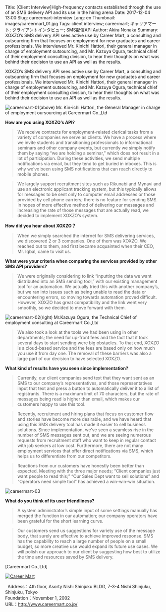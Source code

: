 Title: [Client Interview]High-frequency contacts established through the use of an SMS delivery API and its use in the hiring arena
Date: 2017-12-04 13:00
Slug: careermart-interview
Lang: en
Thumbnail: images/careermart_01.jpg
Tags: client interview; careermart; キャリアマート; クライアントインタビュー; SMS配信API
Author: Akira Nonaka
Summary: XOXZO’s SMS delivery API sees active use by Career Mart, a consulting and outsourcing firm that focuses on employment for new graduates and career professionals.  We interviewed Mr. Kinichi Hattori, their general manager in charge of employment outsourcing, and Mr. Kazuya Ogura, technical chief of their employment consulting division, to hear their thoughts on what was behind their decision to use an API as well as the results.

XOXZO’s SMS delivery API sees active use by Career Mart, a consulting and outsourcing firm that focuses on employment for new graduates and career professionals.  We interviewed Mr. Kinichi Hattori, their general manager in charge of employment outsourcing, and Mr. Kazuya Ogura, technical chief of their employment consulting division, to hear their thoughts on what was behind their decision to use an API as well as the results.

![careermart-01](/images/careermart_01.jpg)<span class="caption">(above) Mr. Kin-ichi Hattori, the General Manager in charge of employment oursourcing at Careermart Co.,Ltd</span>

__How are you using XOXZO’s API?__

>We receive contracts for employment-related clerical tasks from a variety of companies we serve as clients.  We have a process where we invite students and transitioning professionals to informational seminars and other company events, but currently we simply notify them by saying “we are holding a seminar,” which does not result in a lot of participation.  During these activities, we send multiple notifications via email, but they tend to get buried in inboxes.  This is why we’ve been using SMS notifications that can reach directly to mobile phones.  

>We largely support recruitment sites such as Rikunabi and Mynavi and use an electronic applicant tracking system, but this typically allows for messages to be sent only to computer email addresses or those provided by cell phone carriers; there is no feature for sending SMS.  In hopes of more effective method of delivering our messages and increasing the rate of those messages that are actually read, we decided to implement XOXZO’s system.

__How did you hear about XOXZO？__

>When we simply searched the internet for SMS delivering services, we discovered 2 or 3 companies.  One of them was XOXZO.  We reached out to them, and first became acquainted when their CEO, Mr. Iqbal, came to visit us.

__What were your criteria when comparing the services provided by other SMS API providers?__

>We were originally considering to link “inputting the data we want distributed into an SMS sending tool,” with our existing management tool for an automation. We actually tried this with another company’s, but we ran into issues such as being unable to read the data or encountering errors, so moving towards automation proved difficult.  However, XOXZO has great compatibility and the link went very smoothly, so we decided to move forward with them.  

![careermart-02](/images/careermart_02.jpg)<span class="caption">(right) Mr.Kazuya Ogura, the Technical Chief of employment consulting at Careermart Co.,Ltd</span>

>We also took a look at the tools we had been using in other departments; the need for up-front fees and the fact that it took several days to start sending were big obstacles.  To that end, XOXZO is a cloud-based service and the fees are based only on how much you use it from day one.  The removal of these barriers was also a large part of our decision to have selected XOXZO.

__What kind of results have you seen since implementation?__

>Currently, our client companies send text that they want sent as an SMS to our company’s representatives, and those representatives input that text and press a button to automatically deliver it to a list of registrants.  There is a maximum limit of 70 characters, but the rate of messages being read is higher than email, which makes our customers happy to use this tool.

>Recently, recruitment and hiring plans that focus on customer flow and stories have become more desirable, and we have heard that using this SMS delivery tool has made it easier to sell business solutions.  Since implementation, we’ve seen a seamless rise in the number of SMS messages sent out, and we are seeing numerous requests from recruitment staff who want to keep in regular contact with job seekers at low cost.  Furthermore, there are not many employment services that offer direct notifications via SMS, which helps us to differentiate from our competitors.

>Reactions from our customers have honestly been better than expected. Meeting with the three major needs; “Client companies just want people to read this;” “Our Sales Dept want to sell solutions” and “Operators need simple tool” has achieved a win-win-win situation.

![careermart-03](/images/careernart_03.jpg)

__What do you think of its user friendliness?__

>A system administrator’s simple input of some settings manually has merged the function in our automation; our company operators have been grateful for the short learning curve.

>Our customers send us suggestions for variety use of the message body, that surely are effective to achieve improved response.  SMS has the capability to reach a large number of people on a small budget, so more creative use would expand its future use cases.  We will polish our approach to our client by suggesting how best to utilize the time and resources saved by SMS delivery.


[Careermart Co.,Ltd]

[![Career Mart]({filename}/images/client-logos/career-mart-logo.jpg)](http://www.careermart.co.jp/)

 
Address：4th floor, Asorty Nishi Shinjuku BLDG, 7-3-4 Nishi Shinjuku, Shinjuku, Tokyo  
Foundation：November 1, 2002  
URL：<http://www.careermart.co.jp/>

